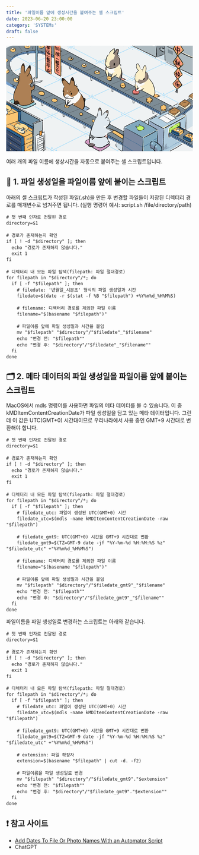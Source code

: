 ```yaml
---
title: '파일이름 앞에 생성시간을 붙여주는 셸 스크립트'
date: 2023-06-20 23:00:00
category: 'SYSTEMs'
draft: false
---
```


![토끼 제빵](./images/rabbit_baking.gif)

여러 개의 파일 이름에 생상시간을 자동으로 붙여주는 셸 스크립트입니다.

## 📁 1. 파일 생성일을 파일이름 앞에 붙이는 스크립트

아래의 셸 스크립트가 작성된 파일(.sh)을 만든 후 변경할 파일들이 저장된 디렉터리 경로를 매개변수로 넘겨주면 됩니다. (실행 명령어 예시: script.sh /file/directory/path)

```shell
# 첫 번째 인자로 전달된 경로
directory=$1

# 경로가 존재하는지 확인
if [ ! -d "$directory" ]; then
  echo "경로가 존재하지 않습니다."
  exit 1
fi

# 디렉터리 내 모든 파일 탐색(filepath: 파일 절대경로)
for filepath in "$directory"/*; do
  if [ -f "$filepath" ]; then
    # filedate: '년월일_시분초' 형식의 파일 생성일과 시간
    filedate=$(date -r $(stat -f %B "$filepath") +%Y%m%d_%H%M%S) 
    
    # filename: 디렉터리 경로를 제외한 파일 이름
    filename="$(basename "$filepath")"

    # 파일이름 앞에 파일 생성일과 시간을 붙임
    mv "$filepath" "$directory"/"$filedate"_"$filename"
    echo "변경 전: "$filepath""
    echo "변경 후: "$directory"/"$filedate"_"$filename""
  fi
done
```

## 🗂️ 2. 메타 데이터의 파일 생성일을 파일이름 앞에 붙이는 스크립트

MacOS에서 mdls 명령어를 사용하면 파일의 메타 데이터를 볼 수 있습니다. 이 중 kMDItemContentCreationDate가 파일 생성일을 담고 있는 메타 데이터입니다. 그런데 이 값은 UTC(GMT+0) 시간대이므로 우리나라에서 사용 중인 GMT+9 시간대로 변환해야 합니다.

```shell
# 첫 번째 인자로 전달된 경로
directory=$1

# 경로가 존재하는지 확인
if [ ! -d "$directory" ]; then
  echo "경로가 존재하지 않습니다."
  exit 1
fi

# 디렉터리 내 모든 파일 탐색(filepath: 파일 절대경로)
for filepath in "$directory"/*; do
  if [ -f "$filepath" ]; then
    # filedate_utc: 파일이 생성된 UTC(GMT+0) 시간
    filedate_utc=$(mdls -name kMDItemContentCreationDate -raw "$filepath")

    # filedate_gmt9: UTC(GMT+0) 시간을 GMT+9 시간대로 변환
    filedate_gmt9=$(TZ=GMT-9 date -jf "%Y-%m-%d %H:%M:%S %z" "$filedate_utc" +"%Y%m%d_%H%M%S")

    # filename: 디렉터리 경로를 제외한 파일 이름
    filename="$(basename "$filepath")"

    # 파일이름 앞에 파일 생성일과 시간을 붙임
    mv "$filepath" "$directory"/"$filedate_gmt9"_"$filename"
    echo "변경 전: "$filepath""
    echo "변경 후: "$directory"/"$filedate_gmt9"_"$filename""
  fi
done
```

파일이름을 파일 생성일로 변경하는 스크립트는 아래와 같습니다.

```shell
# 첫 번째 인자로 전달된 경로
directory=$1

# 경로가 존재하는지 확인
if [ ! -d "$directory" ]; then
  echo "경로가 존재하지 않습니다."
  exit 1
fi

# 디렉터리 내 모든 파일 탐색(filepath: 파일 절대경로)
for filepath in "$directory"/*; do
  if [ -f "$filepath" ]; then
    # filedate_utc: 파일이 생성된 UTC(GMT+0) 시간
    filedate_utc=$(mdls -name kMDItemContentCreationDate -raw "$filepath")

    # filedate_gmt9: UTC(GMT+0) 시간을 GMT+9 시간대로 변환
    filedate_gmt9=$(TZ=GMT-9 date -jf "%Y-%m-%d %H:%M:%S %z" "$filedate_utc" +"%Y%m%d_%H%M%S")

    # extension: 파일 확장자
    extension=$(basename "$filepath" | cut -d. -f2)

    # 파일이름을 파일 생성일로 변경
    mv "$filepath" "$directory"/"$filedate_gmt9"."$extension"
    echo "변경 전: "$filepath""
    echo "변경 후: "$directory"/"$filedate_gmt9"."$extension""
  fi
done
```

## ❗ 참고 사이트

* [Add Dates To File Or Photo Names With an Automator Script](https://macmost.com/add-dates-to-file-or-photo-names-with-an-automator-script.html)
* ChatGPT